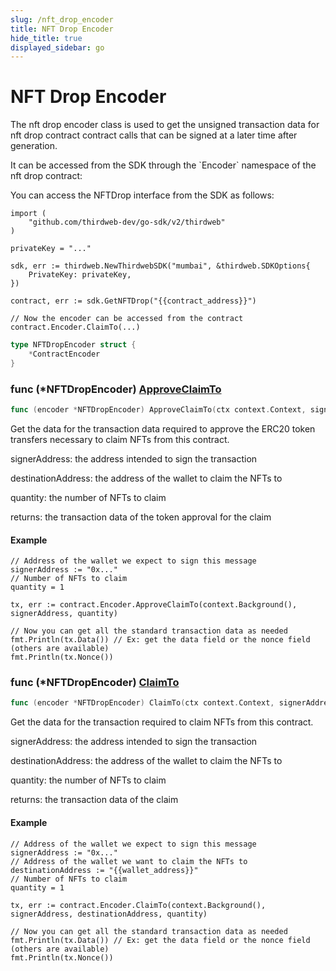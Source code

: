 ```yaml
---
slug: /nft_drop_encoder
title: NFT Drop Encoder
hide_title: true
displayed_sidebar: go
---
```


# NFT Drop Encoder

The nft drop encoder class is used to get the unsigned transaction data for nft drop contract contract calls that can be signed at a later time after generation\.

It can be accessed from the SDK through the \`Encoder\` namespace of the nft drop contract:

You can access the NFTDrop interface from the SDK as follows:

```
import (
	"github.com/thirdweb-dev/go-sdk/v2/thirdweb"
)

privateKey = "..."

sdk, err := thirdweb.NewThirdwebSDK("mumbai", &thirdweb.SDKOptions{
	PrivateKey: privateKey,
})

contract, err := sdk.GetNFTDrop("{{contract_address}}")

// Now the encoder can be accessed from the contract
contract.Encoder.ClaimTo(...)
```

```go
type NFTDropEncoder struct {
    *ContractEncoder
}
```

### func \(\*NFTDropEncoder\) [ApproveClaimTo](https://github.com/thirdweb-dev/go-sdk/blob/main/thirdweb/nft_drop_encoder.go#L86)

```go
func (encoder *NFTDropEncoder) ApproveClaimTo(ctx context.Context, signerAddress string, quantity int) (*types.Transaction, error)
```

Get the data for the transaction data required to approve the ERC20 token transfers necessary to claim NFTs from this contract\.

signerAddress: the address intended to sign the transaction

destinationAddress: the address of the wallet to claim the NFTs to

quantity: the number of NFTs to claim

returns: the transaction data of the token approval for the claim

#### Example

```
// Address of the wallet we expect to sign this message
signerAddress := "0x..."
// Number of NFTs to claim
quantity = 1

tx, err := contract.Encoder.ApproveClaimTo(context.Background(), signerAddress, quantity)

// Now you can get all the standard transaction data as needed
fmt.Println(tx.Data()) // Ex: get the data field or the nonce field (others are available)
fmt.Println(tx.Nonce())
```

### func \(\*NFTDropEncoder\) [ClaimTo](https://github.com/thirdweb-dev/go-sdk/blob/main/thirdweb/nft_drop_encoder.go#L125)

```go
func (encoder *NFTDropEncoder) ClaimTo(ctx context.Context, signerAddress string, destinationAddress string, quantity int) (*types.Transaction, error)
```

Get the data for the transaction required to claim NFTs from this contract\.

signerAddress: the address intended to sign the transaction

destinationAddress: the address of the wallet to claim the NFTs to

quantity: the number of NFTs to claim

returns: the transaction data of the claim

#### Example

```
// Address of the wallet we expect to sign this message
signerAddress := "0x..."
// Address of the wallet we want to claim the NFTs to
destinationAddress := "{{wallet_address}}"
// Number of NFTs to claim
quantity = 1

tx, err := contract.Encoder.ClaimTo(context.Background(), signerAddress, destinationAddress, quantity)

// Now you can get all the standard transaction data as needed
fmt.Println(tx.Data()) // Ex: get the data field or the nonce field (others are available)
fmt.Println(tx.Nonce())
```
